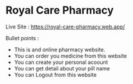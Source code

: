 # Royal Care Pharmacy

Live Site : https://royal-care-pharmacy.web.app/

Bullet points :

- This is and online pharmacy website.
- You can order you medicine from this website
- You can create your personal acoount
- You can get detail about your pill name
- You can Logout from this website
